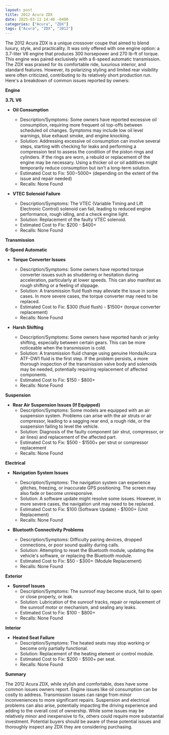 ```yaml
---
layout: post
title: 2012 Acura ZDX
date: 2025-03-12 14:40 -0400
categories: ["Acura", "ZDX"]
tags: ["Acura", "ZDX", "2012"]
---
```

The 2012 Acura ZDX is a unique crossover coupe that aimed to blend luxury, style, and practicality. It was only offered with one engine option: a 3.7-liter V6 engine that produces 300 horsepower and 270 lb-ft of torque. This engine was paired exclusively with a 6-speed automatic transmission. The ZDX was praised for its comfortable ride, luxurious interior, and standard features. However, its polarizing styling and limited rear visibility were often criticized, contributing to its relatively short production run. Here's a breakdown of common issues reported by owners:

**Engine**

**3.7L V6**

* **Oil Consumption**
    * Description/Symptoms: Some owners have reported excessive oil consumption, requiring more frequent oil top-offs between scheduled oil changes. Symptoms may include low oil level warnings, blue exhaust smoke, and engine knocking.
    * Solution: Addressing excessive oil consumption can involve several steps, starting with checking for leaks and performing a compression test to assess the condition of the piston rings and cylinders. If the rings are worn, a rebuild or replacement of the engine may be necessary. Using a thicker oil or oil additives might temporarily reduce consumption but isn't a long-term solution.
    * Estimated Cost to Fix: $500-$5000+ (depending on the extent of the issue and repair needed)
    * Recalls: None Found

* **VTEC Solenoid Failure**
    * Description/Symptoms: The VTEC (Variable Timing and Lift Electronic Control) solenoid can fail, leading to reduced engine performance, rough idling, and a check engine light.
    * Solution: Replacement of the faulty VTEC solenoid.
    * Estimated Cost to Fix: $200 - $400+
    * Recalls: None Found

**Transmission**

**6-Speed Automatic**

* **Torque Converter Issues**
    * Description/Symptoms: Some owners have reported torque converter issues such as shuddering or hesitation during acceleration, particularly at lower speeds. This can also manifest as rough shifting or a feeling of slippage.
    * Solution: A transmission fluid flush may alleviate the issue in some cases. In more severe cases, the torque converter may need to be replaced.
    * Estimated Cost to Fix: $300 (fluid flush) - $1500+ (torque converter replacement)
    * Recalls: None Found

* **Harsh Shifting**
    * Description/Symptoms: Some owners have reported harsh or jerky shifting, especially between certain gears. This can be more noticeable when the transmission is cold.
    * Solution: A transmission fluid change using genuine Honda/Acura ATF-DW1 fluid is the first step. If the problem persists, a more thorough inspection of the transmission valve body and solenoids may be needed, potentially requiring replacement of affected components.
    * Estimated Cost to Fix: $150 - $800+
    * Recalls: None Found

**Suspension**

* **Rear Air Suspension Issues (If Equipped)**
    * Description/Symptoms: Some models are equipped with an air suspension system. Problems can arise with the air struts or air compressor, leading to a sagging rear end, a rough ride, or the suspension failing to level the vehicle.
    * Solution: Diagnosis of the faulty component (air strut, compressor, or air lines) and replacement of the affected part.
    * Estimated Cost to Fix: $500 - $1500+ per strut or compressor replacement
    * Recalls: None Found

**Electrical**

* **Navigation System Issues**
    * Description/Symptoms: The navigation system can experience glitches, freezing, or inaccurate GPS positioning. The screen may also fade or become unresponsive.
    * Solution: A software update might resolve some issues. However, in more severe cases, the navigation unit may need to be replaced.
    * Estimated Cost to Fix: $100 (Software Update) - $1000+ (Unit Replacement)
    * Recalls: None Found

* **Bluetooth Connectivity Problems**
    * Description/Symptoms: Difficulty pairing devices, dropped connections, or poor sound quality during calls.
    * Solution: Attempting to reset the Bluetooth module, updating the vehicle's software, or replacing the Bluetooth module.
    * Estimated Cost to Fix: $50 - $300+ (Module Replacement)
    * Recalls: None Found

**Exterior**

* **Sunroof Issues**
    * Description/Symptoms: The sunroof may become stuck, fail to open or close properly, or leak.
    * Solution: Lubrication of the sunroof tracks, repair or replacement of the sunroof motor or mechanism, and sealing any leaks.
    * Estimated Cost to Fix: $100 - $800+
    * Recalls: None Found

**Interior**

* **Heated Seat Failure**
    * Description/Symptoms: The heated seats may stop working or become only partially functional.
    * Solution: Replacement of the heating element or control module.
    * Estimated Cost to Fix: $200 - $500+ per seat.
    * Recalls: None Found

**Summary**

The 2012 Acura ZDX, while stylish and comfortable, does have some common issues owners report. Engine issues like oil consumption can be costly to address. Transmission issues can range from minor inconveniences to more significant repairs. Suspension and electrical problems can also arise, potentially impacting the driving experience and adding to the overall cost of ownership. While some issues may be relatively minor and inexpensive to fix, others could require more substantial investment. Potential buyers should be aware of these potential issues and thoroughly inspect any ZDX they are considering purchasing.

